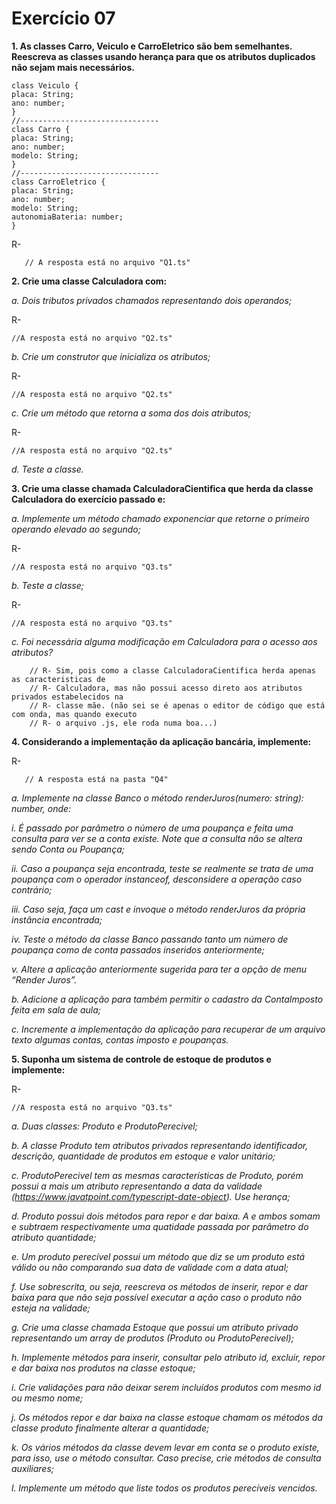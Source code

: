 # Exercício 07

**1. As classes Carro, Veiculo e CarroEletrico são bem semelhantes. Reescreva as
classes usando herança para que os atributos duplicados não sejam mais
necessários.**

```
class Veiculo {
placa: String;
ano: number;
}
//-------------------------------
class Carro {
placa: String;
ano: number;
modelo: String;
}
//-------------------------------
class CarroEletrico {
placa: String;
ano: number;
modelo: String;
autonomiaBateria: number;
}

```

R-
```
   // A resposta está no arquivo "Q1.ts"
```

**2. Crie uma classe Calculadora com:**

*a. Dois tributos privados chamados representando dois operandos;*

R-
  ```
  //A resposta está no arquivo "Q2.ts"
  ```

*b. Crie um construtor que inicializa os atributos;*

R-
  ```
  //A resposta está no arquivo "Q2.ts"
  ```

*c. Crie um método que retorna a soma dos dois atributos;*

R-
  ```
  //A resposta está no arquivo "Q2.ts"
  ```

*d. Teste a classe.*

**3. Crie uma classe chamada CalculadoraCientifica que herda da classe Calculadora
do exercício passado e:**

*a. Implemente um método chamado exponenciar que retorne o primeiro
operando elevado ao segundo;*

R-
  ```
  //A resposta está no arquivo "Q3.ts"
  ```

*b. Teste a classe;*

R-
  ```
  //A resposta está no arquivo "Q3.ts"
  ```

*c. Foi necessária alguma modificação em Calculadora para o acesso aos atributos?*

```
    // R- Sim, pois como a classe CalculadoraCientifica herda apenas as caracteristicas de
    // R- Calculadora, mas não possui acesso direto aos atributos privados estabelecidos na
    // R- classe mãe. (não sei se é apenas o editor de código que está com onda, mas quando executo
    // R- o arquivo .js, ele roda numa boa...)
```

**4. Considerando a implementação da aplicação bancária, implemente:**

R-
```
   // A resposta está na pasta "Q4"
```

*a. Implemente na classe Banco o método renderJuros(numero: string): number, onde:*

*i. É passado por parâmetro o número de uma poupança e feita uma
consulta para ver se a conta existe. Note que a consulta não se
altera sendo Conta ou Poupança;*

*ii. Caso a poupança seja encontrada, teste se realmente se trata de
uma poupança com o operador instanceof, desconsidere a
operação caso contrário;*

*iii. Caso seja, faça um cast e invoque o método renderJuros da própria
instância encontrada;*

*iv. Teste o método da classe Banco passando tanto um número de
poupança como de conta passados inseridos anteriormente;*

*v. Altere a aplicação anteriormente sugerida para ter a opção de menu
“Render Juros”.*

*b. Adicione a aplicação para também permitir o cadastro da ContaImposto
feita em sala de aula;*

*c. Incremente a implementação da aplicação para recuperar de um arquivo
texto algumas contas, contas imposto e poupanças.*

**5. Suponha um sistema de controle de estoque de produtos e implemente:**

R-
  ```
  //A resposta está no arquivo "Q3.ts"
  ```

*a. Duas classes: Produto e ProdutoPerecivel;*

*b. A classe Produto tem atributos privados representando identificador, descrição, quantidade de produtos em estoque e valor unitário;*

*c. ProdutoPerecivel tem as mesmas características de Produto, porém possui a mais um atributo representando a data da validade
(https://www.javatpoint.com/typescript-date-object). Use herança;*

*d. Produto possui dois métodos para repor e dar baixa. A e ambos somam e
subtraem respectivamente uma quatidade passada por parâmetro do atributo quantidade;*

*e. Um produto perecível possui um método que diz se um produto está válido
ou não comparando sua data de validade com a data atual;*

*f. Use sobrescrita, ou seja, reescreva os métodos de inserir, repor e dar baixa
para que não seja possível executar a ação caso o produto não esteja na validade;*

*g. Crie uma classe chamada Estoque que possui um atributo privado representando um array de produtos (Produto ou ProdutoPerecivel);*

*h. Implemente métodos para inserir, consultar pelo atributo id, excluir, repor e dar baixa nos produtos na classe estoque;*

*i. Crie validações para não deixar serem incluídos produtos com mesmo id ou mesmo nome;*

*j. Os métodos repor e dar baixa na classe estoque chamam os métodos da classe produto finalmente alterar a quantidade;*

*k. Os vários métodos da classe devem levar em conta se o produto existe,
para isso, use o método consultar. Caso precise, crie métodos de consulta auxiliares;*

*l. Implemente um método que liste todos os produtos perecíveis vencidos.*
